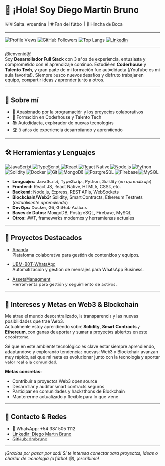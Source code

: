 # 👋 ¡Hola! Soy Diego Martín Bruno

🇦🇷 Salta, Argentina | ⚽ Fan del fútbol | 💙 Hincha de Boca

---

![Profile Views](https://komarev.com/ghpvc/?username=dmbruno&style=flat-square)
![GitHub Followers](https://img.shields.io/github/followers/dmbruno?style=social)
![Top Langs](https://img.shields.io/github/languages/top/dmbruno/Ananda?style=flat-square)
[![LinkedIn](https://img.shields.io/badge/LinkedIn-blue?logo=linkedin&style=flat-square)](https://www.linkedin.com/in/diego-martin-bruno/)

---

¡Bienvenid@!  
Soy **Desarrollador Full Stack** con 3 años de experiencia, entusiasta y comprometido con el aprendizaje continuo. Estudié en **Coderhouse** y **Talento Tech**, y gran parte de mi formación fue autodidacta (¡YouTube es mi aula favorita!). Siempre busco nuevos desafíos y disfruto trabajar en equipo, compartir ideas y aprender junto a otros.

---

## 🚀 Sobre mí

- 🤝 Apasionado por la programación y los proyectos colaborativos
- 🏫 Formación en Coderhouse y Talento Tech
- 📚 Autodidacta, explorador de nuevas tecnologías
- 🏆 3 años de experiencia desarrollando y aprendiendo

---

## 🛠️ Herramientas y Lenguajes

![JavaScript](https://img.shields.io/badge/JavaScript-F7DF1E?logo=javascript&logoColor=black&style=flat-square)
![TypeScript](https://img.shields.io/badge/TypeScript-3178C6?logo=typescript&logoColor=white&style=flat-square)
![React](https://img.shields.io/badge/React-20232A?logo=react&logoColor=61DAFB&style=flat-square)
![React Native](https://img.shields.io/badge/React_Native-20232A?logo=react&logoColor=61DAFB&style=flat-square)
![Node.js](https://img.shields.io/badge/Node.js-339933?logo=nodedotjs&logoColor=white&style=flat-square)
![Python](https://img.shields.io/badge/Python-3776AB?logo=python&logoColor=white&style=flat-square)
![Solidity](https://img.shields.io/badge/Solidity-363636?logo=solidity&logoColor=white&style=flat-square)
![Docker](https://img.shields.io/badge/Docker-2496ED?logo=docker&logoColor=white&style=flat-square)
![Git](https://img.shields.io/badge/Git-F05032?logo=git&logoColor=white&style=flat-square)
![MongoDB](https://img.shields.io/badge/MongoDB-47A248?logo=mongodb&logoColor=white&style=flat-square)
![PostgreSQL](https://img.shields.io/badge/PostgreSQL-336791?logo=postgresql&logoColor=white&style=flat-square)
![Firebase](https://img.shields.io/badge/Firebase-FFCA28?logo=firebase&logoColor=black&style=flat-square)
![MySQL](https://img.shields.io/badge/MySQL-4479A1?logo=mysql&logoColor=white&style=flat-square)

- **Lenguajes:** JavaScript, TypeScript, Python, Solidity (_en aprendizaje_)
- **Frontend:** React JS, React Native, HTML5, CSS3, etc.
- **Backend:** Node.js, Express, REST APIs, WebSockets
- **Blockchain/Web3:** Solidity, Smart Contracts, Ethereum Testnets (_actualmente aprendiendo_)
- **DevOps:** Docker, Git, GitHub Actions
- **Bases de Datos:** MongoDB, PostgreSQL, Firebase, MySQL
- **Otros:** JWT, frameworks modernos y herramientas actuales

---

## 💼 Proyectos Destacados

- [Ananda](https://github.com/dmbruno/Ananda)  
  Plataforma colaborativa para gestión de contenidos y equipos.

- [UBM-BOT-WhatsApp](https://github.com/dmbruno/UBM-BOT-WhatsApp)  
  Automatización y gestión de mensajes para WhatsApp Business.

- [AssetsManagment](https://github.com/dmbruno/AssetsManagment)  
  Herramienta para gestión y seguimiento de activos.

---

## 🌱 Intereses y Metas en Web3 & Blockchain

Me atrae el mundo descentralizado, la transparencia y las nuevas posibilidades que trae Web3.  
Actualmente estoy aprendiendo sobre **Solidity**, **Smart Contracts** y **Ethereum**, con ganas de aportar y sumar a proyectos abiertos en este ecosistema.

Sé que en este ambiente tecnológico es clave estar siempre aprendiendo, adaptándose y explorando tendencias nuevas: Web3 y Blockchain avanzan muy rápido, así que mi meta es evolucionar junto con la tecnología y aportar valor real a la comunidad.

**Metas concretas:**
- Contribuir a proyectos Web3 open source
- Desarrollar y auditar smart contracts seguros
- Participar en comunidades y hackathons de Blockchain
- Mantenerme actualizado y flexible para lo que viene

---

## 🤝 Contacto & Redes

- 📱 WhatsApp: +54 387 505 1112
- [LinkedIn: Diego Martín Bruno](https://www.linkedin.com/in/diego-martin-bruno/)
- [GitHub: dmbruno](https://github.com/dmbruno)

---

_¡Gracias por pasar por acá! Si te interesa conectar para proyectos, ideas o charlar de tecnología (o fútbol 😄), ¡escribime!_
